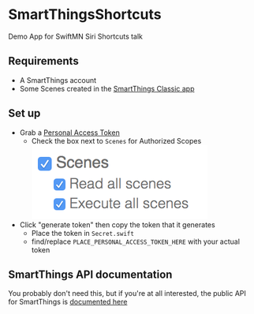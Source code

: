 # SmartThingsShortcuts
Demo App for SwiftMN Siri Shortcuts talk

## Requirements
* A SmartThings account
* Some Scenes created in the [SmartThings Classic app](https://itunes.apple.com/us/app/smartthings-classic/id590800740)

## Set up
* Grab a [Personal Access Token](https://account.smartthings.com/tokens)
    * Check the box next to `Scenes` for Authorized Scopes  
    ![scopes](sceneShortcutsAuthScopes.png)  
* Click "generate token" then copy the token that it generates
    * Place the token in `Secret.swift`
    * find/replace `PLACE_PERSONAL_ACCESS_TOKEN_HERE` with your actual token

## SmartThings API documentation
You probably don't need this, but if you're at all interested, the public API for SmartThings is [documented here](https://smartthings.developer.samsung.com/develop/api-ref/st-api.html#tag/scenes)
